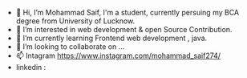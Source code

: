 - 👋 Hi, I’m Mohammad Saif, I'm a student, currently persuing my BCA degree from University of Lucknow.
- 👀 I’m interested in web development & open Source Contribution. 
- 🌱 I’m currently learning  Frontend web development , java.
- 💞️ I’m looking to collaborate on ...
- 📫 Intagram https://www.instagram.com/mohammad_saif274/
- linkedin : 

<!---
Thebeast01/Thebeast01 is a ✨ special ✨ repository because its `README.md` (this file) appears on your GitHub profile.
You can click the Preview link to take a look at your changes.
--->
